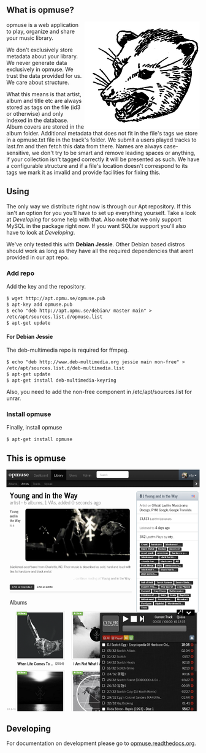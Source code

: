 What is opmuse?
---------------

<img align="right" src="https://github.com/opmuse/opmuse/raw/master/assets/opossum-readme.png" />

opmuse is a web application to play, organize and share your music library.

We don't exclusively store metadata about your library. We never generate data
exclusively in opmuse. We trust the data provided for us. We care about
structure.

What this means is that artist, album and title etc are always stored as tags on the
file (id3 or otherwise) and only indexed in the database. Album covers are
stored in the album folder. Additional metadata that does not fit in the file's
tags we store in a opmuse.txt file in the track's folder. We submit a users
played tracks to last.fm and then fetch this data from there. Names are always
case-sensitive, we don't try to be smart and remove leading spaces or anything,
if your collection isn't tagged correctly it will be presented as such. We have
a configurable structure and if a file's location doesn't correspond to its tags
we mark it as invalid and provide facilities for fixing this.

Using
-----

The only way we distribute right now is through our Apt repository. If this
isn't an option for you you'll have to set up everything yourself. Take a look
at *Developing* for some help with that. Also note that we only support MySQL in
the package right now. If you want SQLite support you'll also have to look at
*Developing*.

We've only tested this with **Debian Jessie**. Other Debian based distros should
work as long as they have all the required dependencies that arent provided in
our apt repo.

### Add repo

Add the key and the repository.

    $ wget http://apt.opmu.se/opmuse.pub
    $ apt-key add opmuse.pub
    $ echo "deb http://apt.opmu.se/debian/ master main" > /etc/apt/sources.list.d/opmuse.list
    $ apt-get update

#### For Debian Jessie

The deb-multimedia repo is required for ffmpeg.

    $ echo "deb http://www.deb-multimedia.org jessie main non-free" > /etc/apt/sources.list.d/deb-multimedia.list
    $ apt-get update
    $ apt-get install deb-multimedia-keyring

Also, you need to add the non-free component in /etc/apt/sources.list for unrar.

### Install opmuse

Finally, install opmuse

    $ apt-get install opmuse

This is opmuse
--------------

![A screenshot](https://github.com/opmuse/opmuse/raw/master/screen1.png)

Developing
----------

For documentation on development please go to [opmuse.readthedocs.org](http://opmuse.readthedocs.org/en/latest/).
